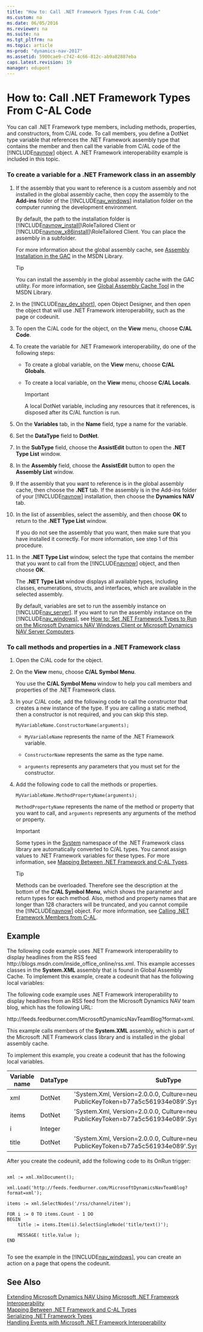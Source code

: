```yaml
---
title: "How to: Call .NET Framework Types From C-AL Code"
ms.custom: na
ms.date: 06/05/2016
ms.reviewer: na
ms.suite: na
ms.tgt_pltfrm: na
ms.topic: article
ms-prod: "dynamics-nav-2017"
ms.assetid: 5900cae9-c742-4c66-812c-ab9a82887eba
caps.latest.revision: 19
manager: edupont
---
```

# How to: Call .NET Framework Types From C-AL Code
You can call .NET Framework type members, including methods, properties, and constructors, from C\/AL code. To call members, you define a DotNet type variable that references the .NET Framework assembly type that contains the member and then call the variable from C\/AL code of the [!INCLUDE[navnow](includes/navnow_md.md)] object. A .NET Framework interoperability example is included in this topic.  
  
### To create a variable for a .NET Framework class in an assembly  
  
1.  If the assembly that you want to reference is a custom assembly and not installed in the global assembly cache, then copy the assembly to the **Add\-ins** folder of the [!INCLUDE[nav_windows](includes/nav_windows_md.md)] installation folder on the computer running the development environment.  
  
     By default, the path to the installation folder is [!INCLUDE[navnow_install](includes/navnow_install_md.md)]\\RoleTailored Client or [!INCLUDE[navnow_x86install](includes/navnow_x86install_md.md)]\\RoleTailored Client. You can place the assembly in a subfolder.  
  
     For more information about the global assembly cache, see [Assembly Installation in the GAC](http://go.microsoft.com/fwlink/?LinkID=196848&clcid=0x409) in the MSDN Library.  
  
    > [!TIP]  
    >  You can install the assembly in the global assembly cache with the GAC utility. For more information, see [Global Assembly Cache Tool](http://go.microsoft.com/fwlink/?LinkID=204215&clcid=0x409) in the MSDN Library.  
  
2.  In the [!INCLUDE[nav_dev_short](includes/nav_dev_short_md.md)], open Object Designer, and then open the object that will use .NET Framework interoperability, such as the page or codeunit.  
  
3.  To open the C\/AL code for the object, on the **View** menu, choose **C\/AL Code**.  
  
4.  To create the variable for .NET Framework interoperability, do one of the following steps:  
  
    -   To create a global variable, on the **View** menu, choose **C\/AL Globals**.  
  
    -   To create a local variable, on the **View** menu, choose **C\/AL Locals**.  
  
        > [!IMPORTANT]  
        >  A local DotNet variable, including any resources that it references, is disposed after its C\/AL function is run.  
  
5.  On the **Variables** tab, in the **Name** field, type a name for the variable.  
  
6.  Set the **DataType** field to **DotNet**.  
  
7.  In the **SubType** field, choose the **AssistEdit** button to open the **.NET Type List** window.  
  
8.  In the **Assembly** field, choose the **AssistEdit** button to open the **Assembly List** window.  
  
9. If the assembly that you want to reference is in the global assembly cache, then choose the **.NET** tab. If the assembly is in the Add\-ins folder of your [!INCLUDE[navnow](includes/navnow_md.md)] installation, then choose the **Dynamics NAV** tab.  
  
10. In the list of assemblies, select the assembly, and then choose **OK** to return to the **.NET Type List** window.  
  
     If you do not see the assembly that you want, then make sure that you have installed it correctly. For more information, see step 1 of this procedure.  
  
11. In the **.NET Type List** window, select the type that contains the member that you want to call from the [!INCLUDE[navnow](includes/navnow_md.md)] object, and then choose **OK**.  
  
     The **.NET Type List** window displays all available types, including classes, enumerations, structs, and interfaces, which are available in the selected assembly.  
  
     By default, variables are set to run the assembly instance on [!INCLUDE[nav_server](includes/nav_server_md.md)]. If you want to run the assembly instance on the [!INCLUDE[nav_windows](includes/nav_windows_md.md)], see [How to: Set .NET Framework Types to Run on the Microsoft Dynamics NAV Windows Client or Microsoft Dynamics NAV Server Computers](How%20to:%20Set%20.NET%20Framework%20Types%20to%20Run%20on%20the%20Microsoft%20Dynamics%20NAV%20Windows%20Client%20or%20Microsoft%20Dynamics%20NAV%20Server%20Computers.md).  
  
### To call methods and properties in a .NET Framework class  
  
1.  Open the C\/AL code for the object.  
  
2.  On the **View** menu, choose **C\/AL Symbol Menu**.  
  
     You use the **C\/AL Symbol Menu** window to help you call members and properties of the .NET Framework class.  
  
3.  In your C\/AL code, add the following code to call the constructor that creates a new instance of the type. If you are calling a static method, then a constructor is not required, and you can skip this step.  
  
    ```  
    MyVariableName.ConstructorName(arguments);  
    ```  
  
    -   `MyVariableName` represents the name of the .NET Framework variable.  
  
    -   `ConstructorName` represents the same as the type name.  
  
    -   `arguments` represents any parameters that you must set for the constructor.  
  
4.  Add the following code to call the methods or properties.  
  
    ```  
    MyVariableName.MethodPropertyName(arguments);  
    ```  
  
     `MethodPropertyName` represents the name of the method or property that you want to call, and `arguments` represents any arguments of the method or property.  
  
    > [!IMPORTANT]  
    >  Some types in the [System](http://go.microsoft.com/fwlink/?LinkID=216777&clcid=0x409) namespace of the .NET Framework class library are automatically converted to C\/AL types. You cannot assign values to .NET Framework variables for these types. For more information, see [Mapping Between .NET Framework and C\-AL Types](Mapping-Between-.NET-Framework-and-C-AL-Types.md).  
  
    > [!TIP]  
    >  Methods can be overloaded. Therefore see the description at the bottom of the **C\/AL Symbol Menu**, which shows the parameter and return types for each method. Also, method and property names that are longer than 128 characters will be truncated, and you cannot compile the [!INCLUDE[navnow](includes/navnow_md.md)] object. For more information, see [Calling .NET Framework Members from C\-AL](Calling-.NET-Framework-Members-from-C-AL.md).  
  
## Example  
 The following code example uses .NET Framework interoperability to display headlines from the RSS feed http:\/\/blogs.msdn.com\/inside\_office\_online\/rss.xml. This example accesses classes in the **System.XML** assembly that is found in Global Assembly Cache. To implement this example, create a codeunit that has the following local variables:  
  
 The following code example uses .NET Framework interoperability to display headlines from an RSS feed from the Microsoft Dynamics NAV team blog, which has the following URL:  
  
 http:\/\/feeds.feedburner.com\/MicrosoftDynamicsNavTeamBlog?format\=xml.  
  
 This example calls members of the **System.XML** assembly, which is part of the Microsoft .NET Framework class library and is installed in the global assembly cache.  
  
 To implement this example, you create a codeunit that has the following local variables.  
  
|Variable name|DataType|SubType|  
|-------------------|--------------|-------------|  
|xml|DotNet|'System.Xml, Version\=2.0.0.0, Culture\=neutral, PublicKeyToken\=b77a5c561934e089'.System.Xml.XmlDocument|  
|items|DotNet|'System.Xml, Version\=2.0.0.0, Culture\=neutral, PublicKeyToken\=b77a5c561934e089'.System.Xml.XmlNodeList|  
|i|Integer||  
|title|DotNet|'System.Xml, Version\=2.0.0.0, Culture\=neutral, PublicKeyToken\=b77a5c561934e089'.System.Xml.XmlNode|  
  
 After you create the codeunit, add the following code to its OnRun trigger:  
  
```  
  
xml := xml.XmlDocument();  
  
xml.Load('http://feeds.feedburner.com/MicrosoftDynamicsNavTeamBlog?format=xml');  
  
items := xml.SelectNodes('/rss/channel/item');  
  
FOR i := 0 TO items.Count - 1 DO  
BEGIN  
    title := items.Item(i).SelectSingleNode('title/text()');  
  
    MESSAGE( title.Value );  
END  
  
```  
  
 To see the example in the [!INCLUDE[nav_windows](includes/nav_windows_md.md)], you can create an action on a page that opens the codeunit.  
  
## See Also  
 [Extending Microsoft Dynamics NAV Using Microsoft .NET Framework Interoperability](Extending-Microsoft-Dynamics-NAV-Using-Microsoft-.NET-Framework-Interoperability.md)   
 [Mapping Between .NET Framework and C\-AL Types](Mapping-Between-.NET-Framework-and-C-AL-Types.md)   
 [Serializing .NET Framework Types](Serializing-.NET-Framework-Types.md)   
 [Handling Events with Microsoft .NET Framework Interoperability](Handling-Events-with-Microsoft-.NET-Framework-Interoperability.md)